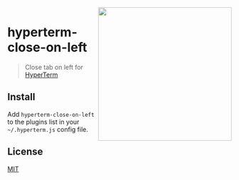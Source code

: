 <img src="https://cloud.githubusercontent.com/assets/3001525/16932464/08e96e82-4d79-11e6-86a3-c9af46f42ccc.png" align="right" width="300" />

# hyperterm-close-on-left

> Close tab on left for [HyperTerm](https://hyperterm.org)

## Install

Add `hyperterm-close-on-left` to the plugins list in your `~/.hyperterm.js` config file.

## License

[MIT](LICENSE.md)
